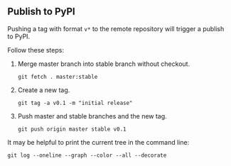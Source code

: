 
## Publish to PyPI

Pushing a tag with format `v*` to the remote repository will trigger a publish to PyPI.

Follow these steps:

1. Merge master branch into stable branch without checkout.

    ```
    git fetch . master:stable
    ```

2. Create a new tag.

    ```
    git tag -a v0.1 -m "initial release"
    ```

3. Push master and stable branches and the new tag.

    ```
    git push origin master stable v0.1
    ```

It may be helpful to print the current tree in the command line:

```
git log --oneline --graph --color --all --decorate
```
